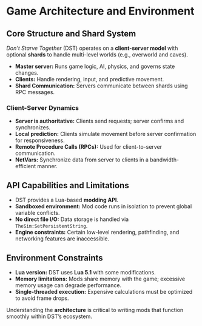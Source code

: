 # **Game Architecture and Environment**

## Core Structure and Shard System
*Don't Starve Together* (DST) operates on a **client-server model** with optional **shards** to handle multi-level worlds (e.g., overworld and caves). 
- **Master server:** Runs game logic, AI, physics, and governs state changes.
- **Clients:** Handle rendering, input, and predictive movement.
- **Shard Communication:** Servers communicate between shards using RPC messages.

### Client-Server Dynamics
- **Server is authoritative:** Clients send requests; server confirms and synchronizes.
- **Local prediction:** Clients simulate movement before server confirmation for responsiveness.
- **Remote Procedure Calls (RPCs):** Used for client-to-server communication.
- **NetVars:** Synchronize data from server to clients in a bandwidth-efficient manner.

## API Capabilities and Limitations
- DST provides a Lua-based **modding API**.
- **Sandboxed environment:** Mod code runs in isolation to prevent global variable conflicts.
- **No direct file I/O:** Data storage is handled via `TheSim:SetPersistentString`.
- **Engine constraints:** Certain low-level rendering, pathfinding, and networking features are inaccessible.

## Environment Constraints
- **Lua version:** DST uses **Lua 5.1** with some modifications.
- **Memory limitations:** Mods share memory with the game; excessive memory usage can degrade performance.
- **Single-threaded execution:** Expensive calculations must be optimized to avoid frame drops.

Understanding the **architecture** is critical to writing mods that function smoothly within DST’s ecosystem.
